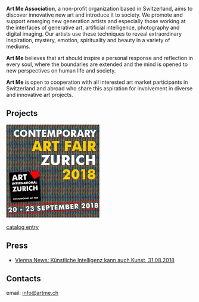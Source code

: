 **Art Me Association**, a non-profit organization based in Switzerland, aims to discover innovative new art and introduce it to society. We promote and support emerging new generation artists and especially those working at the interfaces of generative art, artificial intelligence, photography and digital imaging.  Our artists use these techniques to reveal extraordinary inspiration, mystery, emotion, spirituality and beauty in a variety of mediums.

**Art Me** believes that art should inspire a personal response and reflection in every soul, where the boundaries are extended and the mind is opened to new perspectives on human life and society.  

**Art Me** is open to cooperation with all interested art market participants in Switzerland and abroad who share this aspiration for involvement in diverse and innovative art projects.

## Projects


[![Art Fair Zurich 2018](assets/img/artzurich2018-banner2-250.png "Art Fair Zurich 2018")](https://art-zurich.com/files/2018/index.html)

[catalog entry](https://issuu.com/78145/docs/art-zurich-2018-catalogue/16)


## Press

* [Vienna News: Künstliche Intelligenz kann auch Kunst, 31.08.2018](https://vienna-news.com/kuenstliche-intelligenz-kann-auch-kunst-zu-erleben-auf-der-20-kunstmesse-zuerich-20-23-september/)


## Contacts

email: [info@artme.ch](mailto:info@artme.ch)
